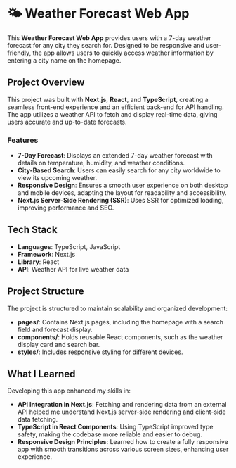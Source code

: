 # 🌤️ Weather Forecast Web App

This **Weather Forecast Web App** provides users with a 7-day weather forecast for any city they search for. Designed to be responsive and user-friendly, the app allows users to quickly access weather information by entering a city name on the homepage.

## Project Overview

This project was built with **Next.js**, **React**, and **TypeScript**, creating a seamless front-end experience and an efficient back-end for API handling. The app utilizes a weather API to fetch and display real-time data, giving users accurate and up-to-date forecasts.

### Features

- **7-Day Forecast**: Displays an extended 7-day weather forecast with details on temperature, humidity, and weather conditions.
- **City-Based Search**: Users can easily search for any city worldwide to view its upcoming weather.
- **Responsive Design**: Ensures a smooth user experience on both desktop and mobile devices, adapting the layout for readability and accessibility.
- **Next.js Server-Side Rendering (SSR)**: Uses SSR for optimized loading, improving performance and SEO.

## Tech Stack

- **Languages**: TypeScript, JavaScript
- **Framework**: Next.js
- **Library**: React
- **API**: Weather API for live weather data

## Project Structure

The project is structured to maintain scalability and organized development:

- **pages/**: Contains Next.js pages, including the homepage with a search field and forecast display.
- **components/**: Holds reusable React components, such as the weather display card and search bar.
- **styles/**: Includes responsive styling for different devices.

## What I Learned

Developing this app enhanced my skills in:

- **API Integration in Next.js**: Fetching and rendering data from an external API helped me understand Next.js server-side rendering and client-side data fetching.
- **TypeScript in React Components**: Using TypeScript improved type safety, making the codebase more reliable and easier to debug.
- **Responsive Design Principles**: Learned how to create a fully responsive app with smooth transitions across various screen sizes, enhancing user experience.
